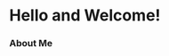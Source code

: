 # Hello and Welcome!

### About Me

<!--
**bitwise-Coder64/bitwise-Coder64** is a ✨ _special_ ✨ repository because its `README.md` (this file) appears on your GitHub profile.

Here are some ideas to get you started:

- 🔭 I’m currently working on: Quantitative finance basics, physics research outside of GitHub, Python, next physics classes for autumn semester.
- 🌱 I’m currently learning: Advanced physics, refreshing my math skills mainly calculus and differential equations, machine learning.
- 👯 I’m looking to collaborate on: Experimental condensed matter or atomic,molecular,optical physics -- which is outisde of GitHub or coding for that matter.
- 🤔 I’m looking for help with: Nothing at the moment.
- 💬 Ask me about: Who I am or if you are looking to chat!
- 📫 How to reach me: I mean you already are here with my LinkedIn URL site and email.
- 😄 Pronouns: he/him/his
- ⚡ Fun fact: ¯\_(ツ)_/¯
- 👍 Interests: Physics, science-fiction, alternative rock (LINKIN PARK is my favorite band), heavy metal, walks/ hiking, exploring outside, PlayStation, horror, movies, cooking, cleaning.
-->
